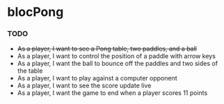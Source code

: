 # blocPong

### TODO

 - ~~As a player, I want to see a Pong table, two paddles, and a ball~~
 - As a player, I want to control the position of a paddle with arrow keys
 - As a player, I want the ball to bounce off the paddles and two sides of the table
 - As a player, I want to play against a computer opponent
 - As a player, I want to see the score update live
 - As a player, I want the game to end when a player scores 11 points
